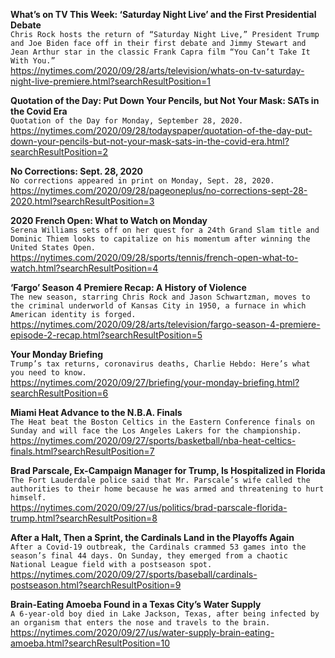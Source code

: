 **What’s on TV This Week: ‘Saturday Night Live’ and the First Presidential Debate**\
`Chris Rock hosts the return of “Saturday Night Live,” President Trump and Joe Biden face off in their first debate and Jimmy Stewart and Jean Arthur star in the classic Frank Capra film “You Can’t Take It With You.”`\
https://nytimes.com/2020/09/28/arts/television/whats-on-tv-saturday-night-live-premiere.html?searchResultPosition=1

**Quotation of the Day: Put Down Your Pencils, but Not Your Mask: SATs in the Covid Era**\
`Quotation of the Day for Monday, September 28, 2020.`\
https://nytimes.com/2020/09/28/todayspaper/quotation-of-the-day-put-down-your-pencils-but-not-your-mask-sats-in-the-covid-era.html?searchResultPosition=2

**No Corrections: Sept. 28, 2020**\
`No corrections appeared in print on Monday, Sept. 28, 2020.`\
https://nytimes.com/2020/09/28/pageoneplus/no-corrections-sept-28-2020.html?searchResultPosition=3

**2020 French Open: What to Watch on Monday**\
`Serena Williams sets off on her quest for a 24th Grand Slam title and Dominic Thiem looks to capitalize on his momentum after winning the United States Open.`\
https://nytimes.com/2020/09/28/sports/tennis/french-open-what-to-watch.html?searchResultPosition=4

**‘Fargo’ Season 4 Premiere Recap: A History of Violence**\
`The new season, starring Chris Rock and Jason Schwartzman, moves to the criminal underworld of Kansas City in 1950, a furnace in which American identity is forged.`\
https://nytimes.com/2020/09/28/arts/television/fargo-season-4-premiere-episode-2-recap.html?searchResultPosition=5

**Your Monday Briefing**\
`Trump’s tax returns, coronavirus deaths, Charlie Hebdo: Here’s what you need to know.`\
https://nytimes.com/2020/09/27/briefing/your-monday-briefing.html?searchResultPosition=6

**Miami Heat Advance to the N.B.A. Finals**\
`The Heat beat the Boston Celtics in the Eastern Conference finals on Sunday and will face the Los Angeles Lakers for the championship.`\
https://nytimes.com/2020/09/27/sports/basketball/nba-heat-celtics-finals.html?searchResultPosition=7

**Brad Parscale, Ex-Campaign Manager for Trump, Is Hospitalized in Florida**\
`The Fort Lauderdale police said that Mr. Parscale’s wife called the authorities to their home because he was armed and threatening to hurt himself.`\
https://nytimes.com/2020/09/27/us/politics/brad-parscale-florida-trump.html?searchResultPosition=8

**After a Halt, Then a Sprint, the Cardinals Land in the Playoffs Again**\
`After a Covid-19 outbreak, the Cardinals crammed 53 games into the season’s final 44 days. On Sunday, they emerged from a chaotic National League field with a postseason spot.`\
https://nytimes.com/2020/09/27/sports/baseball/cardinals-postseason.html?searchResultPosition=9

**Brain-Eating Amoeba Found in a Texas City’s Water Supply**\
`A 6-year-old boy died in Lake Jackson, Texas, after being infected by an organism that enters the nose and travels to the brain.`\
https://nytimes.com/2020/09/27/us/water-supply-brain-eating-amoeba.html?searchResultPosition=10

